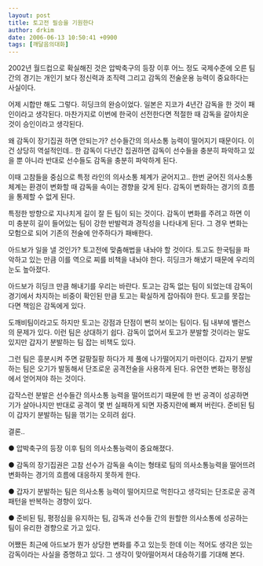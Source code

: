 ```yaml
---
layout: post
title: 토고전 필승을 기원한다
author: drkim
date: 2006-06-13 10:50:41 +0900
tags: [깨달음의대화]
---
```

2002년 월드컵으로 확실해진 것은 압박축구의 등장 이후 어느 정도 국제수준에 오른 팀 간의 경기는 개인기 보다 정신력과 조직력 그리고 감독의 전술운용 능력이 중요하다는 사실이다.
  

  
어제 시합만 해도 그렇다. 히딩크의 완승이었다. 일본은 지코가 4년간 감독을 한 것이 패인이라고 생각된다. 마찬가지로 이번에 한국이 선전한다면 적절한 때 감독을 갈아치운 것이 승인이라고 생각된다. 
  

  
왜 감독이 장기집권 하면 안되는가? 선수들간의 의사소통 능력이 떨어지기 때문이다. 이건 상당히 역설적인데.. 한 감독이 다년간 집권하면 감독이 선수들을 충분히 파악하고 있을 뿐 아니라 반대로 선수들도 감독을 충분히 파악하게 된다.
  

  
이때 고참들을 중심으로 특정 라인의 의사소통 체계가 굳어지고.. 한번 굳어진 의사소통 체계는 환경이 변화할 때 감독을 속이는 경향을 갖게 된다. 감독이 변화하는 경기의 흐름을 통제할 수 없게 된다. 
  

  
특정한 방향으로 지나치게 길이 잘 든 팀이 되는 것이다. 감독이 변화를 주려고 하면 이미 충분히 길이 들어있는 팀이 강한 반발력과 경직성을 나타내게 된다. 그 경우 변화는 모험으로 되어 기존의 전술에 안주하다가 패배한다. 
  

  
아드보가 일을 낼 것인가? 토고전에 맞춤해법을 내놔야 할 것이다. 토고도 한국팀을 파악하고 있는 만큼 이를 역으로 찌를 비책을 내놔야 한다. 히딩크가 해냈기 때문에 우리의 눈도 높아졌다.
  

  
아드보가 히딩크 만큼 해내기를 우리는 바란다. 토고는 감독 없는 팀이 되었는데 감독이 경기에서 차지하는 비중이 확인된 만큼 토고는 확실하게 잡아줘야 한다. 토고를 못잡는다면 책임은 감독에게 있다.
  

  
도깨비팀이라고도 하지만 토고는 강점과 단점이 뻔히 보이는 팀이다. 팀 내부에 밸런스의 문제가 있다. 이런 팀은 상대하기 쉽다. 감독이 없어서 토고가 분발할 것이라는 말도 있지만 갑자기 분발하는 팀 잡는 비책도 있다. 
  

  
그런 팀은 흥분시켜 주면 갈팡질팡 하다가 제 풀에 나가떨어지기 마련이다. 갑자기 분발하는 팀은 오기가 발동해서 단조로운 공격전술을 사용하게 된다. 유연한 변화는 평정심에서 얻어져야 하는 것이다. 
  

  
갑작스런 분발은 선수들간 의사소통 능력을 떨어뜨리기 때문에 한 번 공격이 성공하면 기가 살아나지만 반대로 공격이 몇 번 실패하게 되면 자중지란에 빠져 버린다. 준비된 팀이 갑자기 분발하는 팀을 꺾기는 오히려 쉽다. 
  

  
결론.. 
  

  
● 압박축구의 등장 이후 팀의 의사소통능력이 중요해졌다. 
  
● 감독의 장기집권은 고참 선수가 감독을 속이는 형태로 팀의 의사소통능력을 떨어뜨려 변화하는 경기의 흐름에 대응하지 못하게 한다. 
  
● 갑자기 분발하는 팀은 의사소통 능력이 떨어지므로 먹힌다고 생각되는 단조로운 공격패턴을 반복하는 경향이 있다. 
  
● 준비된 팀, 평정심을 유지하는 팀, 감독과 선수들 간의 원할한 의사소통에 성공하는 팀이 유리한 경향으로 가고 있다. 
  

  
어쨌든 최근에 아드보가 뭔가 상당한 변화를 주고 있는듯 한데 이는 적어도 생각은 있는 감독이라는 사실을 증명하고 있다. 그 생각이 맞아떨어져서 대승하기를 기대해 본다.